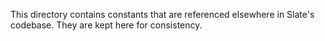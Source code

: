 
This directory contains constants that are referenced elsewhere in Slate's codebase. They are kept here for consistency.
